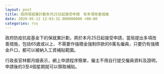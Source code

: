 ```yaml
---
layout: post
title: 政府保就業計劃本月25日起接受申請　有多項改善措施
date: 2020-05-12 12:03:32.000000000 +08:00
categories: rss
---
```


政府防疫抗疫基金下的保就業計劃，將於本月25日起接受申請，當局提出多項改善措施，包括65歲或以上、不需要作強積金強制供款的6萬名僱員，只要仍有強積金戶口，都可以被納入工資補貼範圍。

行政長官林鄭月娥表示，網上申請程序簡單，僱主不用自行提交僱員資料及證明，申請後的3至4個星期就可以領取補貼。
